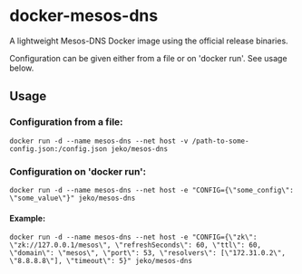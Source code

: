 # docker-mesos-dns

A lightweight Mesos-DNS Docker image using the official release binaries.

Configuration can be given either from a file or on 'docker run'. See usage below.

## Usage

### Configuration from a file:

`docker run -d --name mesos-dns --net host -v /path-to-some-config.json:/config.json jeko/mesos-dns`

### Configuration on 'docker run':

`docker run -d --name mesos-dns --net host -e "CONFIG={\"some_config\": \"some_value\"}" jeko/mesos-dns`

#### Example:

`docker run -d --name mesos-dns --net host -e "CONFIG={\"zk\": \"zk://127.0.0.1/mesos\", \"refreshSeconds\": 60, \"ttl\": 60, \"domain\": \"mesos\", \"port\": 53, \"resolvers\": [\"172.31.0.2\", \"8.8.8.8\"], \"timeout\": 5}" jeko/mesos-dns`
